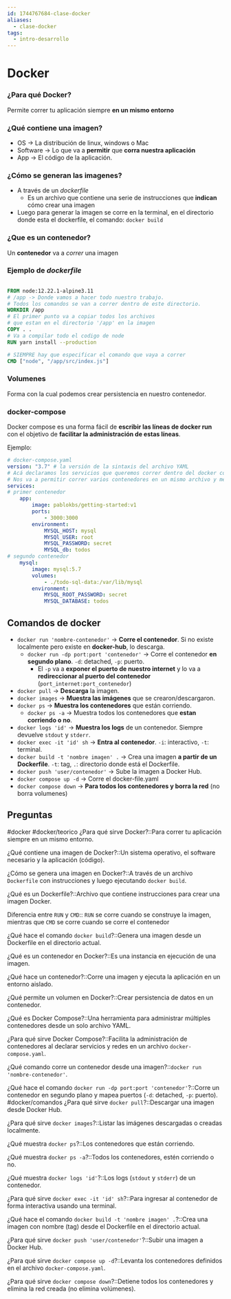 ```yaml
---
id: 1744767684-clase-docker
aliases:
  - clase-docker
tags:
  - intro-desarrollo
---
```


# Docker
### ¿Para qué Docker?
Permite correr tu aplicación siempre **en un mismo entorno**
### ¿Qué contiene una imagen?
- OS -> La distribución de linux, windows o Mac
- Software -> Lo que va a **permitir** que **corra nuestra aplicación**
- App -> El código de la aplicación.
### ¿Cómo se generan las imagenes?
- A través de un *dockerfile*
	- Es un archivo que contiene una serie de instrucciones que **indican** cómo crear una imagen
- Luego para generar la imagen se corre en la terminal, en el directorio donde esta el dockerfile, el comando: `docker build`
### ¿Que es un contenedor?
Un **contenedor** va a *correr* una imagen
### Ejemplo de *dockerfile*

```dockerfile

FROM node:12.22.1-alpine3.11
# /app -> Donde vamos a hacer todo nuestro trabajo. 
# Todos los comandos se van a correr dentro de este directorio.
WORKDIR /app
# El primer punto va a copiar todos los archivos
# que estan en el directorio '/app' en la imagen
COPY . .
# Va a compilar todo el codigo de node
RUN yarn install --production

# SIEMPRE hay que especificar el comando que vaya a correr
CMD ["node", "/app/src/index.js"]
```

### Volumenes
Forma con la cual podemos crear persistencia en nuestro contenedor.

### docker-compose
Docker compose es una forma fácil de **escribir las líneas de docker run** con el objetivo de **facilitar la administración de estas líneas**.

Ejemplo:
```yaml
# docker-compose.yaml
version: "3.7" # la versión de la sintaxis del archivo YAML
# Acá declaramos los servicios que queremos correr dentro del docker compose.
# Nos va a permitir correr varios contenedores en un mismo archivo y meterlos en la misma red.
services:
# primer contenedor
	app:
		image: pablokbs/getting-started:v1
		ports:
			- 3000:3000
		environment:
			MYSQL_HOST: mysql
			MYSQl_USER: root
			MYSQL_PASSWORD: secret
			MYSQL_db: todos
# segundo contenedor
	mysql:
		image: mysql:5.7
		volumes:
			- ./todo-sql-data:/var/lib/mysql
		environment:
			MYSQL_ROOT_PASSWORD: secret
			MYSQL_DATABASE: todos
```

## Comandos de docker

- `docker run 'nombre-contenedor'` -> **Corre el contenedor**. Si no existe localmente pero existe en **docker-hub**, lo descarga. 
    - `docker run -dp port:port 'contenedor'` -> Corre el contenedor **en segundo plano**. `-d`: detached, `-p`: puerto. 
        - El `-p` va a **exponer el puerto de nuestro internet** y lo va a **redireccionar al puerto del contenedor** (`port_internet:port_contenedor`) 
- `docker pull` -> **Descarga** la imagen. 
- `docker images` -> **Muestra las imágenes** que se crearon/descargaron. 
- `docker ps` -> **Muestra los contenedores** que están corriendo. 
    - `docker ps -a` -> Muestra todos los contenedores que **estan corriendo o no**. 
- `docker logs 'id'` -> **Muestra los logs** de un contenedor. Siempre devuelve `stdout` y `stderr`. 
- `docker exec -it 'id' sh` -> **Entra al contenedor**. `-i`: interactivo, `-t`: terminal. 
- `docker build -t 'nombre imagen' .` -> Crea una imagen **a partir de un Dockerfile**. `-t`: tag, `.`: directorio donde está el Dockerfile. 
- `docker push 'user/contenedor'` -> Sube la imagen a Docker Hub.
- `docker compose up -d` -> Corre el docker-file.yaml
- `docker compose down` -> **Para todos los contenedores y borra la red** (no borra volumenes)

## Preguntas
#docker
#docker/teorico
¿Para qué sirve Docker?::Para correr tu aplicación siempre en un mismo entorno.

¿Qué contiene una imagen de Docker?::Un sistema operativo, el software necesario y la aplicación (código).

¿Cómo se genera una imagen en Docker?::A través de un archivo `Dockerfile` con instrucciones y luego ejecutando `docker build`.

¿Qué es un Dockerfile?::Archivo que contiene instrucciones para crear una imagen Docker.

Diferencia entre `RUN` y `CMD`:: `RUN` se corre cuando se construye la imagen, mientras que `CMD` se corre cuando se corre el contenedor

¿Qué hace el comando `docker build`?::Genera una imagen desde un Dockerfile en el directorio actual.

¿Qué es un contenedor en Docker?::Es una instancia en ejecución de una imagen.

¿Qué hace un contenedor?::Corre una imagen y ejecuta la aplicación en un entorno aislado.

¿Qué permite un volumen en Docker?::Crear persistencia de datos en un contenedor.

¿Qué es Docker Compose?::Una herramienta para administrar múltiples contenedores desde un solo archivo YAML.

¿Para qué sirve Docker Compose?::Facilita la administración de contenedores al declarar servicios y redes en un archivo `docker-compose.yaml`.

¿Qué comando corre un contenedor desde una imagen?::`docker run 'nombre-contenedor'`.

¿Qué hace el comando `docker run -dp port:port 'contenedor'`?::Corre un contenedor en segundo plano y mapea puertos (`-d`: detached, `-p`: puerto).
#docker/comandos
¿Para qué sirve `docker pull`?::Descargar una imagen desde Docker Hub.

¿Para qué sirve `docker images`?::Listar las imágenes descargadas o creadas localmente.

¿Qué muestra `docker ps`?::Los contenedores que están corriendo.

¿Qué muestra `docker ps -a`?::Todos los contenedores, estén corriendo o no.

¿Qué muestra `docker logs 'id'`?::Los logs (`stdout` y `stderr`) de un contenedor.

¿Para qué sirve `docker exec -it 'id' sh`?::Para ingresar al contenedor de forma interactiva usando una terminal.

¿Qué hace el comando `docker build -t 'nombre imagen' .`?::Crea una imagen con nombre (tag) desde el Dockerfile en el directorio actual.

¿Para qué sirve `docker push 'user/contenedor'`?::Subir una imagen a Docker Hub.

¿Para qué sirve `docker compose up -d`?::Levanta los contenedores definidos en el archivo `docker-compose.yaml`.

¿Para qué sirve `docker compose down`?::Detiene todos los contenedores y elimina la red creada (no elimina volúmenes).
